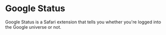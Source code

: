 Google Status
=============

Google Status is a Safari extension that tells you whether you're logged into the Google universe or not.